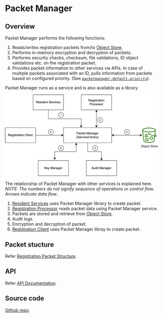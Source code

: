 # Packet Manager

## Overview
Packet Manager performs the following functions:

1. Reads/writes registration packets from/to [Object Store](storage.md#object-store).
1. Performs in-memory encryption and decryption of packets. 
1. Performs security checks, checksum, file validations, ID object validations etc. on the registration packet.
1. Provides packet information to other services via APIs. In case of multiple packets associated with an ID, pulls information from packets based on configured priority. (See [`packetmanager.default.priority`](https://github.com/mosip/mosip-config/blob/develop3-v3/application-default.properties)).

Packet Manager runs as a service and is also available as a library. 

![](_images/packet-manager.png)

The relationship of Packet Manager with other services is explained here. _NOTE: The numbers do not signify sequence of operations or control flow. Arrows indicate data flow_.

1. [Resident Services](resident-services.md) uses Packet Manager library to create packet.
2. [Registration Processor](registration-processor.md) reads packet data using Packet Manager service.
3. Packets are stored and retrieve from [Object Store](storage.md#object-store).
4. Audit logs.
5. Encryption and decryption of packet. 
6. [Registration Client](registration-client.md) uses Packet Manager libray to create packet.

## Packet stucture
Refer [Registration Packet Structure](registration-packet-structure.md).

## API
Refer [API Documentation](https://mosip.github.io/documentation/1.2.0-rc2/1.2.0-rc2.html).

## Source code 
[Github repo](https://github.com/mosip/packet-manager/tree/1.2.0-rc2).



